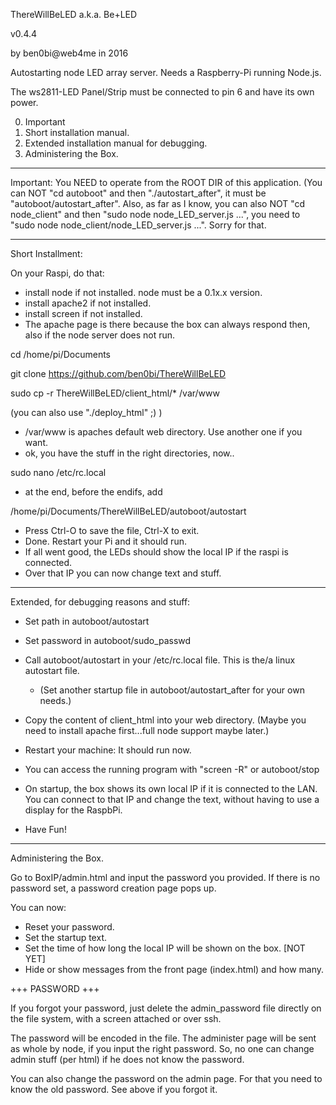 ThereWillBeLED
a.k.a.
Be+LED

v0.4.4

by ben0bi@web4me in 2016

Autostarting node LED array server.
Needs a Raspberry-Pi running Node.js.

The ws2811-LED Panel/Strip must be connected to pin 6 and have its own power.

0. Important
1. Short installation manual.
2. Extended installation manual for debugging.
3. Administering the Box.

******************************************************************************
Important:
You NEED to operate from the ROOT DIR of this application.
(You can NOT "cd autoboot" and then "./autostart_after", 
it must be "autoboot/autostart_after". Also, as far as I know, 
you can also NOT "cd node_client" and then "sudo node node_LED_server.js ...",
you need to "sudo node node_client/node_LED_server.js ...". Sorry for that. 

******************************************************************************

Short Installment:

On your Raspi, do that:

+ install node if not installed.
	node must be a 0.1x.x version.
+ install apache2 if not installed.
+ install screen if not installed.
+ The apache page is there because the box can always respond then,
	also if the node server does not run.

cd /home/pi/Documents

git clone https://github.com/ben0bi/ThereWillBeLED

sudo cp -r ThereWillBeLED/client_html/* /var/www

(you can also use "./deploy_html" ;) )

+ /var/www is apaches default web directory. Use another one if you want.
+ ok, you have the stuff in the right directories, now..

sudo nano /etc/rc.local

+ at the end, before the endifs, add

/home/pi/Documents/ThereWillBeLED/autoboot/autostart

+ Press Ctrl-O to save the file, Ctrl-X to exit.
+ Done. Restart your Pi and it should run.
+ If all went good, the LEDs should show the local IP if the raspi is connected.
+ Over that IP you can now change text and stuff.

******************************************************************************
Extended, for debugging reasons and stuff:

+ Set path in autoboot/autostart
+ Set password in autoboot/sudo_passwd
+ Call autoboot/autostart in your /etc/rc.local file. 
	This is the/a linux autostart file.
	+ (Set another startup file in autoboot/autostart_after for your own needs.)
+ Copy the content of client_html into your web directory.
	(Maybe you need to install apache first...full node support maybe later.)
+ Restart your machine: It should run now.

+ You can access the running program with "screen -R" or autoboot/stop

+ On startup, the box shows its own local IP if it is connected to the LAN.
You can connect to that IP and change the text, without having to use a 
display for the RaspbPi.

+ Have Fun!

*******************************************************************************

Administering the Box.

Go to BoxIP/admin.html and input the password you provided.
If there is no password set, a password creation page pops up.

You can now:
 + Reset your password.
 + Set the startup text.
 + Set the time of how long the local IP will be shown on the box. [NOT YET]
 + Hide or show messages from the front page (index.html) and how many.

+++ PASSWORD +++

If you forgot your password, just delete the admin_password file directly on
the file system, with a screen attached or over ssh.

The password will be encoded in the file.
The administer page will be sent as whole by node, if you input the right password.
So, no one can change admin stuff (per html) if he does not know the password.

You can also change the password on the admin page. For that you need to know
the old password. See above if you forgot it.
